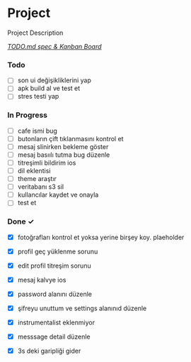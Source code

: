 # Project

Project Description

<em>[TODO.md spec & Kanban Board](https://bit.ly/3fCwKfM)</em>

### Todo

- [ ] son ui değişikliklerini yap  
- [ ] apk build al ve test et  
- [ ] stres testi yap  

### In Progress

- [ ] cafe ismi bug  
- [ ] butonların çift tıklanmasını kontrol et  
- [ ] mesaj slinirken bekleme göster  
- [ ] mesaj basıılı tutma bug düzenle  
- [ ] titreşimli bildirim ios  
- [ ] dil eklentisi  
- [ ] theme araştır  
- [ ] veritabanı s3 sil  
- [ ] kullancılar kaydet ve onayla  
- [ ] test et  

### Done ✓

- [x] fotoğrafları kontrol et yoksa yerine birşey koy. plaeholder  
- [x] profil geç yüklenme sorunu  
- [x] edit profil titreşim sorunu  
- [x] mesaj kalvye ios  
- [x] password alanını düzenle  
- [x] şifreyu unuttum ve settings alanınıd düzenle  
- [x] instrumentalist eklenmiyor  
- [x] messsage detail düzenle  
- [x] 3s deki garipliği gider  

